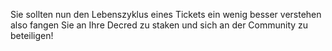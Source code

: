 Sie sollten nun den Lebenszyklus eines Tickets ein wenig besser verstehen also fangen Sie an Ihre Decred zu staken und sich an der Community zu beteiligen!